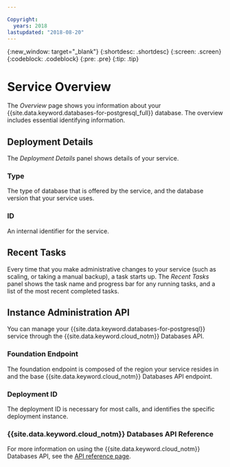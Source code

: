 ```yaml
---

Copyright:
  years: 2018
lastupdated: "2018-08-20"
---
```


{:new_window: target="_blank"}
{:shortdesc: .shortdesc}
{:screen: .screen}
{:codeblock: .codeblock}
{:pre: .pre}
{:tip: .tip}

# Service Overview

The _Overview_ page shows you information about your {{site.data.keyword.databases-for-postgresql_full}} database. The overview includes essential identifying information.

## Deployment Details

The _Deployment Details_ panel shows details of your service.

### Type

The type of database that is offered by the service, and the database version that your service uses.

### ID

An internal identifier for the service.

## Recent Tasks

Every time that you make administrative changes to your service (such as scaling, or taking a manual backup), a task starts up. The _Recent Tasks_ panel shows the task name and progress bar for any running tasks, and a list of the most recent completed tasks.

## Instance Administration API

You can manage your {{site.data.keyword.databases-for-postgresql}} service through the {{site.data.keyword.cloud_notm}} Databases API.

### Foundation Endpoint

The foundation endpoint is composed of the region your service resides in and the base {{site.data.keyword.cloud_notm}} Databases API endpoint. 

### Deployment ID

The deployment ID is necessary for most calls, and identifies the specific deployment instance.

### {{site.data.keyword.cloud_notm}} Databases API Reference

For more information on using the {{site.data.keyword.cloud_notm}} Databases API, see the [API reference page](https://pages.github.ibm.com/compose/apidocs/).